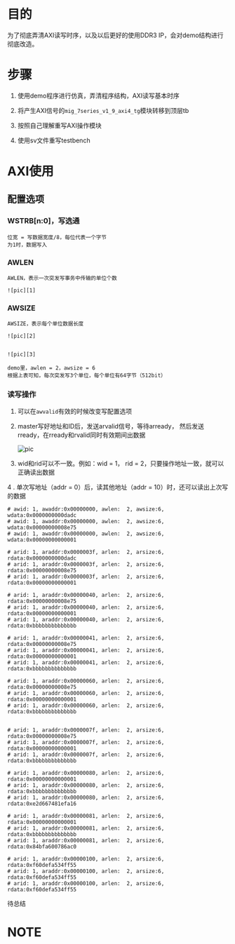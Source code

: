 # 目的
为了彻底弄清AXI读写时序，以及以后更好的使用DDR3 IP，会对demo结构进行彻底改造。

# 步骤
1. 使用demo程序进行仿真，弄清程序结构，AXI读写基本时序

2. 将产生AXI信号的`mig_7series_v1_9_axi4_tg`模块转移到顶层tb

3. 按照自己理解重写AXI操作模块

4. 使用sv文件重写testbench

# AXI使用
## 配置选项
### WSTRB[n:0]，写选通
    位宽 = 写数据宽度/8，每位代表一个字节
    为1时，数据写入

### AWLEN 

    AWLEN，表示一次突发写事务中传输的单位个数

    ![pic][1]        

### AWSIZE

    AWSIZE，表示每个单位数据长度

    ![pic][2]        


    ![pic][3]        

    demo里，awlen = 2，awsize = 6
    根据上表可知，每次突发写3个单位，每个单位有64字节（512bit） 

### 读写操作
1. 可以在`awvalid`有效的时候改变写配置选项


2. master写好地址和ID后，发送arvalid信号，等待arready， 然后发送rready，在rready和rvalid同时有效期间出数据

    ![pic][5]        

3. wid和rid可以不一致。例如：wid = 1， rid = 2，只要操作地址一致，就可以正确读出数据
    
4 . 单次写地址（addr = 0）后，读其他地址（addr = 10）时，还可以读出上次写的数据
```
# awid: 1, awaddr:0x00000000, awlen:  2, awsize:6, wdata:0x0000000000dadc
# awid: 1, awaddr:0x00000000, awlen:  2, awsize:6, wdata:0x00000000008e75
# awid: 1, awaddr:0x00000000, awlen:  2, awsize:6, wdata:0x00000000000001

# arid: 1, araddr:0x0000003f, arlen:  2, arsize:6, rdata:0x0000000000dadc
# arid: 1, araddr:0x0000003f, arlen:  2, arsize:6, rdata:0x00000000008e75
# arid: 1, araddr:0x0000003f, arlen:  2, arsize:6, rdata:0x00000000000001

# arid: 1, araddr:0x00000040, arlen:  2, arsize:6, rdata:0x00000000008e75
# arid: 1, araddr:0x00000040, arlen:  2, arsize:6, rdata:0x00000000000001
# arid: 1, araddr:0x00000040, arlen:  2, arsize:6, rdata:0xbbbbbbbbbbbbbb

# arid: 1, araddr:0x00000041, arlen:  2, arsize:6, rdata:0x00000000008e75
# arid: 1, araddr:0x00000041, arlen:  2, arsize:6, rdata:0x00000000000001
# arid: 1, araddr:0x00000041, arlen:  2, arsize:6, rdata:0xbbbbbbbbbbbbbb

# arid: 1, araddr:0x00000060, arlen:  2, arsize:6, rdata:0x00000000008e75
# arid: 1, araddr:0x00000060, arlen:  2, arsize:6, rdata:0x00000000000001
# arid: 1, araddr:0x00000060, arlen:  2, arsize:6, rdata:0xbbbbbbbbbbbbbb


# arid: 1, araddr:0x0000007f, arlen:  2, arsize:6, rdata:0x00000000008e75
# arid: 1, araddr:0x0000007f, arlen:  2, arsize:6, rdata:0x00000000000001
# arid: 1, araddr:0x0000007f, arlen:  2, arsize:6, rdata:0xbbbbbbbbbbbbbb

# arid: 1, araddr:0x00000080, arlen:  2, arsize:6, rdata:0x00000000000001
# arid: 1, araddr:0x00000080, arlen:  2, arsize:6, rdata:0xbbbbbbbbbbbbbb
# arid: 1, araddr:0x00000080, arlen:  2, arsize:6, rdata:0xe2d667481efa16

# arid: 1, araddr:0x00000081, arlen:  2, arsize:6, rdata:0x00000000000001
# arid: 1, araddr:0x00000081, arlen:  2, arsize:6, rdata:0xbbbbbbbbbbbbbb
# arid: 1, araddr:0x00000081, arlen:  2, arsize:6, rdata:0x84bfa600786ac0

# arid: 1, araddr:0x00000100, arlen:  2, arsize:6, rdata:0xf60defa534ff55
# arid: 1, araddr:0x00000100, arlen:  2, arsize:6, rdata:0xf60defa534ff55
# arid: 1, araddr:0x00000100, arlen:  2, arsize:6, rdata:0xf60defa534ff55
```
待总结
# NOTE


[1]: https://coding.net/u/kdurant/p/axi_ddr3/git/raw/master/docs/pic/axi_burst_length.png
[2]: https://coding.net/u/kdurant/p/axi_ddr3/git/raw/master/docs/pic/axi_burst_size.png
[3]: https://coding.net/u/kdurant/p/axi_ddr3/git/raw/master/docs/pic/awid%253D%253D0.png
[4]: https://coding.net/u/kdurant/p/axi_ddr3/git/raw/master/docs/pic/awid%253D%253D1.png
[5]: https://coding.net/u/kdurant/p/axi_ddr3/git/raw/master/docs/pic/arid%253D%253D0.png
